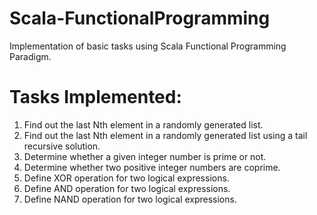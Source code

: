 # Scala-FunctionalProgramming
Implementation of basic tasks using Scala Functional Programming Paradigm.

# Tasks Implemented:
  1. Find out the last Nth element in a randomly generated list.
  2. Find out the last Nth element in a randomly generated list using a tail recursive solution. 
  3. Determine whether a given integer number is prime or not.
  4. Determine whether two positive integer numbers are coprime. 
  5. Define XOR operation for two logical expressions.
  6. Define AND operation for two logical expressions.
  7. Define NAND operation for two logical expressions.
